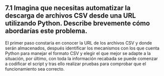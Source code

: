 ## 7.1 Imagina que necesitas automatizar la descarga de archivos CSV desde una URL utilizando Python. Describe brevemente cómo abordarías este problema.
El primer paso constaría en conocer la URL de los archivos CSV y donde serán almacenados, 
después identificar los mecanismos con los que cuenta Python para manejar el formato CSV y 
elegir el 	que mejor se adapte a la situación, por último, con toda la información recabada se puede 
comenzar a codificar el script y tras ello realizar pruebas para comprobar que el funcionamiento sea correcto.
